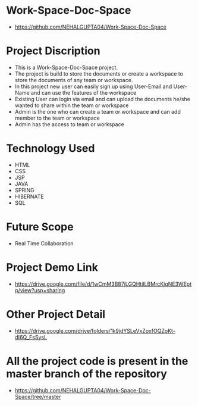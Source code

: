 # Work-Space-Doc-Space

* https://github.com/NEHALGUPTA04/Work-Space-Doc-Space



# Project Discription

* This is a Work-Space-Doc-Space project. 
* The project is build to store the documents or create a workspace to store the documents of any team or workspace.
* In this project new user can easily sign up using User-Email and User-Name and can use the features of the workspace
* Existing User can login via email and can upload the documents he/she wanted to share within the team or workspace
* Admin is the one who can create a team or workspace and can add member to the team or workspace
* Admin has the access to team or workspace



# Technology Used

* HTML
* CSS
* JSP
* JAVA
* SPRING
* HIBERNATE
* SQL



# Future Scope

* Real Time Collaboration



# Project Demo Link

* https://drive.google.com/file/d/1wCmM3B87jLGQHtjlLBMrcKjqNE3WEptp/view?usp=sharing



# Other Project Detail

* https://drive.google.com/drive/folders/1k9jdYSLeVxZoxfOQZoKt-dI6Q_FsSysL



# All the project code is present in the master branch of the repository

* https://github.com/NEHALGUPTA04/Work-Space-Doc-Space/tree/master


